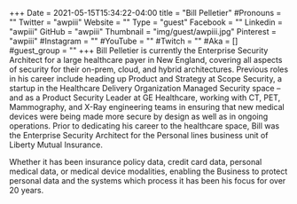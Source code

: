 +++
Date = 2021-05-15T15:34:22-04:00
title = "Bill Pelletier"
#Pronouns = ""
Twitter = "awpiii"
Website = ""
Type = "guest"
Facebook = ""
Linkedin = "awpiii"
GitHub = "awpiii"
Thumbnail = "img/guest/awpiii.jpg"
Pinterest = "awpiii"
#Instagram = ""
#YouTube = ""
#Twitch = ""
#Aka = []
#guest_group = ""
+++
Bill Pelletier is currently the Enterprise Security Architect for a large healthcare payer in New England, covering all aspects of security for their on-prem, cloud, and hybrid architectures. Previous roles in his career include heading up Product and Strategy at Scope Security, a startup in the Healthcare Delivery Organization Managed Security space – and as a Product Security Leader at GE Healthcare, working with CT, PET, Mammography, and X-Ray engineering teams in ensuring that new medical devices were being made more secure by design as well as in ongoing operations. Prior to dedicating his career to the healthcare space, Bill was the Enterprise Security Architect for the Personal lines business unit of Liberty Mutual Insurance. 
 
Whether it has been insurance policy data, credit card data, personal medical data, or medical device modalities, enabling the Business to protect personal data and the systems which process it has been his focus for over 20 years.